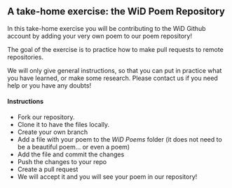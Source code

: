 ## A take-home exercise: the WiD Poem Repository

In this take-home exercise you will be contributing to the WiD Github account by adding your very own poem to our poem repository!

The goal of the exercise is to practice how to make pull requests to remote repositories.

We will only give general instructions, so that you can put in practice what you have learned, or make some research. Please contact us if you need help or you have any doubts!

#### Instructions

* Fork our repository.
* Clone it to have the files locally.
* Create your own branch 
* Add a file with your poem to the *WiD Poems* folder (it does not need to be a beautiful poem... or even a poem)
* Add the file and commit the changes
* Push the changes to your repo
* Create a pull request
* We will accept it and you will see your poem in our repository!
